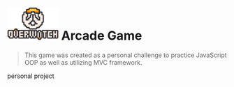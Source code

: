 
<h1> 
  <img src="https://github.com/briandhkim/8-bit-game/blob/master/images/owlogo.png?raw=true" height="75">
  Arcade Game
</h1>

>This game was created as a personal challenge to practice JavaScript OOP as well as utilizing MVC framework.



personal project
